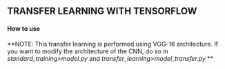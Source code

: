 ## TRANSFER LEARNING WITH TENSORFLOW

#### How to use

**NOTE: This transfer learning is performed using VGG-16 architecture. If you want to modify the architecture of the CNN, do so in *standard_training>model.py* and *transfer_learning>model_transfer.py* **
